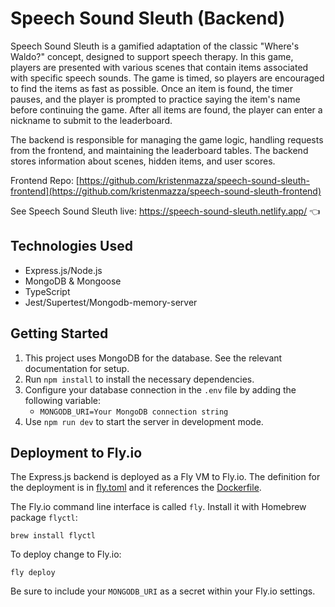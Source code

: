# Speech Sound Sleuth (Backend)

Speech Sound Sleuth is a gamified adaptation of the classic "Where's Waldo?" concept, designed to support speech therapy. In this game, players are presented with various scenes that contain items associated with specific speech sounds. The game is timed, so players are encouraged to find the items as fast as possible. Once an item is found, the timer pauses, and the player is prompted to practice saying the item's name before continuing the game. After all items are found, the player can enter a nickname to submit to the leaderboard.

The backend is responsible for managing the game logic, handling requests from the frontend, and maintaining the leaderboard tables. The backend stores information about scenes, hidden items, and user scores.

Frontend Repo: [https://github.com/kristenmazza/speech-sound-sleuth-frontend](https://github.com/kristenmazza/speech-sound-sleuth-frontend)

See Speech Sound Sleuth live: https://speech-sound-sleuth.netlify.app/ :point_left:

## Technologies Used

- Express.js/Node.js
- MongoDB & Mongoose
- TypeScript
- Jest/Supertest/Mongodb-memory-server

## Getting Started

1. This project uses MongoDB for the database. See the relevant documentation for setup.
2. Run `npm install` to install the necessary dependencies.
3. Configure your database connection in the `.env` file by adding the following variable:
   - `MONGODB_URI=Your MongoDB connection string`
4. Use `npm run dev` to start the server in development mode.

## Deployment to Fly.io

The Express.js backend is deployed as a Fly VM to Fly.io. The definition for the deployment is in [fly.toml](./fly.toml) and it references the [Dockerfile](./Dockerfile).

The Fly.io command line interface is called `fly`. Install it with Homebrew package `flyctl`:

    brew install flyctl

To deploy change to Fly.io:

    fly deploy

Be sure to include your `MONGODB_URI` as a secret within your Fly.io settings.
